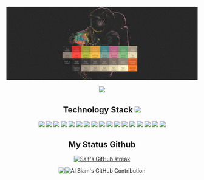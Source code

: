 ![banner](https://github.com/Moraeszz2/Moraeszz2/blob/main/images/banner-my-name.gif)

<p align="center">
    <img src="https://komarev.com/ghpvc/?username=Moraeszz2&style=for-the-badge&color=blue&abbreviated=true" />
</p>

<h2 align="center">Technology Stack <img src="https://github.com/ritik307/ritik307/blob/main/images/laptop.gif" width="50"></h2>

<p align="center">
    <img src="https://img.shields.io/badge/-golang-007ACC?style=for-the-badge&logo=go&logoColor=007ACC&labelColor=black"/>
    <img src="https://img.shields.io/badge/-react-007ACC?style=for-the-badge&logo=react&logoColor=007ACC&labelColor=black"/>
    <img src="https://img.shields.io/badge/-typescript-007ACC?style=for-the-badge&logo=typescript&logoColor=007ACC&labelColor=black"/>
    <img src="https://img.shields.io/badge/-antdesign-007ACC?style=for-the-badge&logo=antdesign&logoColor=007ACC&labelColor=black"/>
    <img src="https://img.shields.io/badge/-docker-007ACC?style=for-the-badge&logo=DOCKER&logoColor=007ACC&labelColor=black"/>
    <img src="https://img.shields.io/badge/-css3-007ACC?style=for-the-badge&logo=css3&logoColor=007ACC&labelColor=black"/>
    <img src="https://img.shields.io/badge/-mysql-007ACC?style=for-the-badge&logo=mysql&logoColor=007ACC&labelColor=black"/>
    <img src="https://img.shields.io/badge/-rabbit-FF6600?style=for-the-badge&logo=rabbitmq&logoColor=FF6600&labelColor=black"/>
    <img src="https://img.shields.io/badge/-git-FF6600?style=for-the-badge&logo=git&logoColor=FF6600&labelColor=black"/>
    <img src="https://img.shields.io/badge/-html5-FF6600?style=for-the-badge&logo=html5&logoColor=FF6600&labelColor=black"/>
    <img src="https://img.shields.io/badge/-nodejs-3C873A?style=for-the-badge&logo=NODE.JS&logoColor=3C873A&labelColor=black"/>
    <img src="https://img.shields.io/badge/-vuejs-3C873A?style=for-the-badge&logo=vue.js&logoColor=3C873A&labelColor=black"/>
    <img src="https://img.shields.io/badge/-mongodb-3C873A?style=for-the-badge&logo=mongodb&logoColor=3C873A&labelColor=black"/>
    <img src="https://img.shields.io/badge/-php-787CB4?style=for-the-badge&logo=php&logoColor=787CB4&labelColor=black"/>
    <img src="https://img.shields.io/badge/-javascript-F0DB4F?style=for-the-badge&logo=javascript&logoColor=F0DB4F&labelColor=black"/>
    <img src="https://img.shields.io/badge/-nestJS-E0234E?style=for-the-badge&logo=nestjs&logoColor=E0234E&labelColor=black"/>
    <img src="https://img.shields.io/badge/-Java-E34A86?style=for-the-badge&logo=java&logoColor=black"/>
</p>

<h2 align="center">My Status Github</h2>

<p align="center">
  <a href="https://github.com/Moraeszz2">
    <img src="https://github-readme-streak-stats.herokuapp.com/?user=Moraeszz2&theme=tokyonight" alt="Saif's GitHub streak"/>
  </a>
</p>

<p align="center" style="display: flex; justify-content: center;">
    <img src="https://github-readme-stats.vercel.app/api?username=Moraeszz2&show_icons=true&theme=tokyonight&rank_icon=github&border_color=#70A5FD&bg_color=0D1117&title_color=F85D7F&icon_color=F8D866&"/>
    <img src="https://github-readme-stats.vercel.app/api/top-langs/?username=Moraeszz2&exclude_repo=processos,createLabb&langs_count=7&theme=tokyonight&layout=compact" alt="Al Siam's GitHub Contribution" height="195rem" />
</p>
